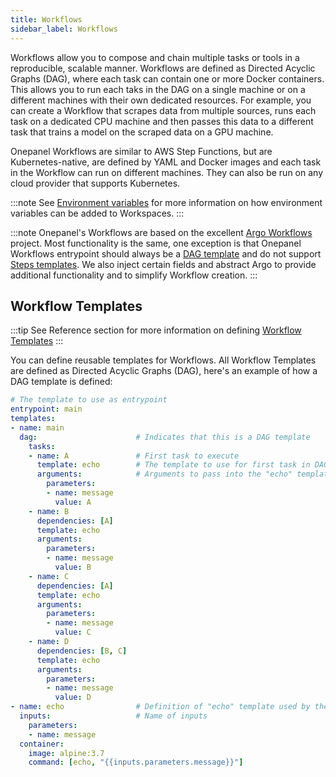 ```yaml
---
title: Workflows
sidebar_label: Workflows
---
```


Workflows allow you to compose and chain multiple tasks or tools in a reproducible, scalable manner. Workflows are defined as Directed Acyclic Graphs (DAG), where each task can contain one or more Docker containers. This allows you to run each taks in the DAG on a single machine or on a different machines with their own dedicated resources. For example, you can create a Workflow that scrapes data from multiple sources, runs each task on a dedicated CPU machine and then passes this data to a different task that trains a model on the scraped data on a GPU machine.

Onepanel Workflows are similar to AWS Step Functions, but are Kubernetes-native, are defined by YAML and Docker images and each task in the Workflow can run on different machines. They can also be run on any cloud provider that supports Kubernetes.

:::note
See [Environment variables](/docs/getting-started/concepts/environment-variables) for more information on how environment variables can be added to Workspaces.
:::

:::note
Onepanel's Workflows are based on the excellent [Argo Workflows](https://github.com/argoproj/argo) project. Most functionality is the same, one exception is that Onepanel Workflows entrypoint should always be a [DAG template](https://github.com/argoproj/argo/tree/master/examples#steps) and do not support [Steps templates](https://github.com/argoproj/argo/tree/master/examples#steps). We also inject certain fields and abstract Argo to provide additional functionality and to simplify Workflow creation.
:::

##  Workflow Templates

:::tip
See Reference section for more information on defining [Workflow Templates](/docs/reference/workflows/templates)
:::

You can define reusable templates for Workflows. All Workflow Templates are defined as Directed Acyclic Graphs (DAG), here's an example of how a DAG template is defined:

```yaml
# The template to use as entrypoint
entrypoint: main
templates:
- name: main            
  dag:                      # Indicates that this is a DAG template
    tasks:
    - name: A               # First task to execute
      template: echo        # The template to use for first task in DAG
      arguments:            # Arguments to pass into the "echo" template
        parameters:
        - name: message
          value: A
    - name: B
      dependencies: [A]
      template: echo
      arguments:
        parameters:
        - name: message
          value: B
    - name: C
      dependencies: [A]
      template: echo
      arguments:
        parameters:
        - name: message
          value: C
    - name: D
      dependencies: [B, C]
      template: echo
      arguments:
        parameters:
        - name: message
          value: D
- name: echo                # Definition of "echo" template used by the nodes in DAG
  inputs:                   # Name of inputs 
    parameters:
    - name: message
  container:
    image: alpine:3.7
    command: [echo, "{{inputs.parameters.message}}"]
```
